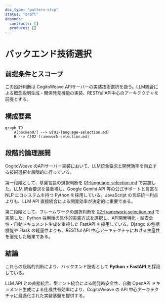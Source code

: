 ```yaml
---
doc_type: "pattern-step"
status: "draft"
depends:
  contracts: []
  produces: []
---
```


# バックエンド技術選択

## 前提条件とスコープ

この設計判断は CogitoWeave APIサーバーの実装技術選択を扱う。LLM統合による概念説明生成・関係発見機能の実装、RESTful API中心のアーキテクチャを前提とする。

## 構成要素

```mermaid
graph TD
    A[backend/] --> B[01-language-selection.md]
    B --> C[02-framework-selection.md]
```

## 段階的論理展開

CogitoWeave のAPIサーバー実装において、LLM統合要求と開発効率を両立する技術選択を段階的に行っている。

第一段階として、基盤言語の選択判断を [01-language-selection.md](01-language-selection.md) で実施した。LLM 統合要求を最重視し、Google Gemini API 等の公式サポートと豊富な NLP エコシステムを持つ Python を採用している。JavaScript の言語統一利点よりも、LLM API 直接統合による開発効率が決定的に重要である。

第二段階として、フレームワークの選択判断を [02-framework-selection.md](02-framework-selection.md) で実施した。Python 採用後の具体的実装方式を選択し、API開発特化・型安全性・自動ドキュメント生成を重視した FastAPI を採用している。Django の包括機能や Flask の軽量性よりも、RESTful API 中心アーキテクチャにおける生産性を優先した結果である。

## 結論

これらの段階的判断により、バックエンド技術として **Python + FastAPI** を採用している。

LLM API との直接統合、型ヒント統合による開発時安全性、自動 OpenAPI ドキュメント生成による仕様共有効率により、CogitoWeave の API 中心アーキテクチャに最適化された実装基盤を提供する。
